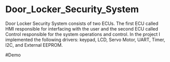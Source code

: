 # Door_Locker_Security_System
Door Locker Security System consists of two ECUs. The first ECU called HMI responsible for interfacing with the user and the second ECU called Control responsible for the system operations and control. In the project I implemented the following drivers: keypad, LCD, Servo Motor, UART, Timer, I2C, and External EEPROM.

#Demo
